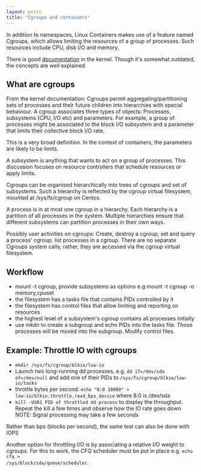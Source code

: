 ```yaml
---
layout: posts
title: "Cgroups and containers"
---
```


In addition to namespaces, Linux Containers makes use of a feature named Cgroups, which allows limiting the resources of a group of processes. Such resources include CPU, disk I/O and memory.

There is good [documentation](https://www.kernel.org/doc/Documentation/cgroup-v1/cgroups.txt) in the kernel. Though 
it's somewhat outdated, the concepts are well explained.

## What are cgroups

From the kernel documentation: Cgroups permit aggregating/partitioning sets of processes and their future children into hierarchies with special behaviour. A cgroup associates three types of objects: Processes, subsystems (CPU, I/O etc) and parameters. For example, a group of processes might be associated to the block I/O subsystem and a parameter that limits their collective block I/O rate.

This is a very broad definition. In the context of containers, the parameters are likely to be limits.

A subsystem is anything that wants to act on a group of processes. This discussion focuses on resource controllers that schedule resources or apply limits.

Cgroups can be organised hierarchically into trees of cgroups and set of subsystems. Such a hierarchy is reflected by the cgroup virtual filesystem, mounted at /sys/fs/cgroup on Centos.

A process is in at most one cgroup in a hierarchy. Each hierarchy is a partition of all processes in the system. Multiple hierarchies ensure that different subsystems can partition processes in their own ways.

Possibly user activities on cgroups: Create, destroy a cgroup; set and query a process' cgroup; list processes in a cgroup. There are no separate Cgroups system calls; rather, they are accessed via the cgroup virtual filesystem.

## Workflow

* mount -t cgroup, provide subsystems as options
  e.g mount -t cgroup -o memory,cpuset
* the filesystem has a tasks file that contains PIDs controlled by it
* the filesystem has control files that allow limiting and reporting on 
  resources
* the highest level of a subsystem's cgroup contains all processes initially
* use mkdir to create a subgroup and echo PIDs into the tasks file. Those
  processes will be moved into the subgroup. Modify control files.

## Example: Throttle IO with cgroups

- <code>mkdir /sys/fs/cgroup/blkio/low-io</code>
- Launch two long-running dd processes, e.g. <code>dd if=/dev/sda of=/dev/null</code>
  and add one of their PIDs to <code>/sys/fs/cgroup/blkio/low-io/tasks</code>
- throttle bytes per second: <code>echo "8:0 10000" > low-io/blkio.throttle.read_bps_device</code>
  where 8:0 is /dev/sda
- <code>kill -USR1 PID of throttled dd process</code> to display the throughput.
  Repeat the kill a few times and observe how the IO rate goes down
  NOTE: Signal processing may take a few seconds

Rather than bps (blocks per second), the same test can also be done with IOPS

Another option for throttling I/O is by associating a relative I/O weight to cgroups. For this to work, the CFQ scheduler must be put in place e.g. <code>echo cfq > /sys/block/sda/queue/scheduler</code>.
